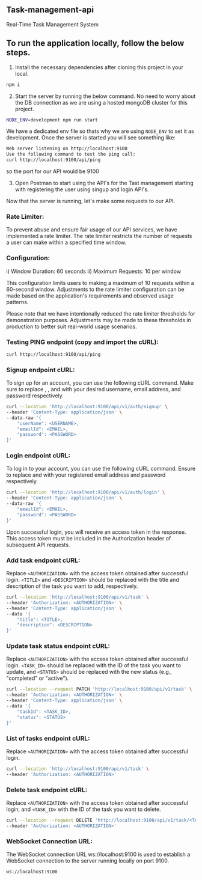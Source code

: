 ## Task-management-api
Real-Time Task Management System

## To run the application locally, follow the below steps.

1. Install the necessary dependencies after cloning this project in your local.

```bash
npm i
```

2. Start the server by running the below command. No need to worry about the DB connection as we are using a hosted mongoDB cluster for this project. 

```bash
NODE_ENV=development npm run start
```

We have a dedicated env file so thats why we are using `NODE_ENV` to set it as development.
Once the server is started you will see something like:
```bash
Web server listening on http://localhost:9100
Use the following command to test the ping call:
curl http://localhost:9100/api/ping
```
so the port for our API would be 9100

3. Open Postman to start using the API's for the Tast management starting with registering the user using singup and login API's.

Now that the server is running, let's make some requests to our API.

### Rate Limiter:
To prevent abuse and ensure fair usage of our API services, we have implemented a rate limiter. The rate limiter restricts the number of requests a user can make within a specified time window.
### Configuration:
i) Window Duration: 60 seconds
ii) Maximum Requests: 10 per window

This configuration limits users to making a maximum of 10 requests within a 60-second window. Adjustments to the rate limiter configuration can be made based on the application's requirements and observed usage patterns.

Please note that we have intentionally reduced the rate limiter thresholds for demonstration purposes. Adjustments may be made to these thresholds in production to better suit real-world usage scenarios.


### Testing PING endpoint (copy and import the cURL):
```bash
curl http://localhost:9100/api/ping
```

### Signup endpoint cURL:
To sign up for an account, you can use the following cURL command. Make sure to replace <USERNAME>, <EMAIL>, and <PASSWORD> with your desired username, email address, and password respectively.
```bash
curl --location 'http://localhost:9100/api/v1/auth/signup' \
--header 'Content-Type: application/json' \
--data-raw '{
    "userName": <USERNAME>,
    "emailId": <EMAIL>,
    "password": <PASSWORD>
}'
```

### Login endpoint cURL:
To log in to your account, you can use the following cURL command. Ensure to replace <EMAIL> and <PASSWORD> with your registered email address and password respectively.
```bash
curl --location 'http://localhost:9100/api/v1/auth/login' \
--header 'Content-Type: application/json' \
--data-raw '{
    "emailId": <EMAIL>,
    "password": <PASSWORD>
}'
```

Upon successful login, you will receive an access token in the response. This access token must be included in the Authorization header of subsequent API requests.

### Add task endpoint cURL:
Replace `<AUTHORIZATION>` with the access token obtained after successful login. `<TITLE>` and `<DESCRIPTION>` should be replaced with the title and description of the task you want to add, respectively.
```bash
curl --location 'http://localhost:9100/api/v1/task' \
--header 'Authorization: <AUTHORIZATION>' \
--header 'Content-Type: application/json' \
--data '{
    "title": <TITLE>,
    "description": <DESCRIPTION>
}'
```

### Update task status endpoint cURL:
Replace `<AUTHORIZATION>` with the access token obtained after successful login. `<TASK_ID>` should be replaced with the ID of the task you want to update, and `<STATUS>` should be replaced with the new status (e.g., "completed" or "active").
```bash
curl --location --request PATCH 'http://localhost:9100/api/v1/task' \
--header 'Authorization: <AUTHORIZATION>' \
--header 'Content-Type: application/json' \
--data '{
    "taskId": <TASK_ID>,
    "status": <STATUS>
}'
```

### List of tasks endpoint cURL:
Replace `<AUTHORIZATION>` with the access token obtained after successful login.
```bash
curl --location 'http://localhost:9100/api/v1/task' \
--header 'Authorization: <AUTHORIZATION>'
```

### Delete task endpoint cURL:
Replace `<AUTHORIZATION>` with the access token obtained after successful login, and `<TASK_ID>` with the ID of the task you want to delete.
```bash
curl --location --request DELETE 'http://localhost:9100/api/v1/task/<TASK_ID>' \
--header 'Authorization: <AUTHORIZATION>'
```

### WebSocket Connection URL:
The WebSocket connection URL ws://localhost:9100 is used to establish a WebSocket connection to the server running locally on port 9100.
```bash
ws://localhost:9100
```